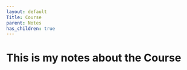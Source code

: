 ```yaml
---
layout: default
Title: Course
parent: Notes
has_children: true
---
```

# This is my notes about the Course
